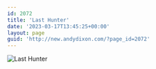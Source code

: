 ```yaml
---
id: 2072
title: 'Last Hunter'
date: '2023-03-17T13:45:25+00:00'
layout: page
guid: 'http://new.andydixon.com/?page_id=2072'
---
```


![Last Hunter](https://i0.wp.com/assets.g8x2.ldn.idrivee2-23.com/posters/Last%20Hunter%2001.jpg?w=1200&ssl=1 "Last Hunter")